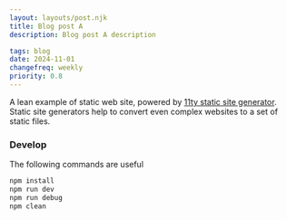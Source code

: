 ```yaml
---
layout: layouts/post.njk
title: Blog post A
description: Blog post A description

tags: blog
date: 2024-11-01
changefreq: weekly
priority: 0.8
---
```


A lean example of static web site, powered by <a href="https://www.11ty.dev/" target="_blank" rel="noopener">11ty static site generator</a>. Static site generators help to convert even complex websites to a set of static files.

### Develop

The following commands are useful

``` bash
npm install
npm run dev
npm run debug
npm clean
```

